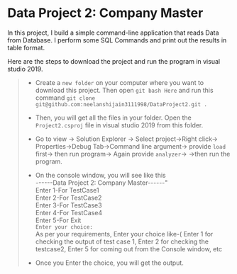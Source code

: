 # Data Project 2: Company Master
In this project, I build a simple command-line application that reads Data from Database. I perform some SQL Commands and print out the results in table format.

Here are the steps to download the project and run the program in visual studio 2019.
>- Create a `new folder` on your computer where you want to download this project. Then open `git bash Here` and run this command 
  `git clone git@github.com:neelanshijain3111998/DataProject2.git .`
>- Then, you will get all the files in your folder. Open the `Project2.csproj` file in visual studio 2019 from this folder.
>
>- Go to view -> Solution Explorer -> Select project->Right click-> Properties->Debug Tab->Command line argument-> provide `load` first-> then run program-> Again provide `analyzer`->
  ->then run the program.
>- On the console window, you will see like this  
                                                        ------Data Project 2: Company Master------" <br />
                                                        Enter 1-For TestCase1 <br />
                                                        Enter 2-For TestCase2  <br />
                                                        Enter 3-For TestCase3  <br />
                                                        Enter 4-For TestCase4  <br />
                                                        Enter 5-For Exit  <br />
                                                        `Enter your choice:` <br />
As per your requirements, Enter your choice like-( Enter 1 for checking the output of test case 1, Enter 2 for checking the testcase2, Enter 5 for coming out from the Console window, etc
>- Once you Enter the choice, you will get the output.
